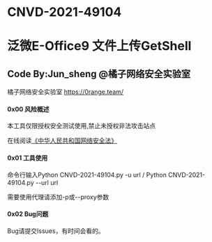 # CNVD-2021-49104

# 泛微E-Office9 文件上传GetShell

## Code By:Jun_sheng @橘子网络安全实验室

橘子网络安全实验室 https://0range.team/

#### 0x00 风险概述

本工具仅限授权安全测试使用,禁止未授权非法攻击站点

在线阅读[《中华人民共和国网络安全法》](http://wglj.pds.gov.cn//upload/files/2020/4/1415254915.docx)

#### 0x01 工具使用

命令行输入Python CNVD-2021-49104.py -u url / Python CNVD-2021-49104.py --url url

需要使用代理请添加-p或--proxy参数

#### 0x02 Bug问题

Bug请提交Issues，有时间会看的。
